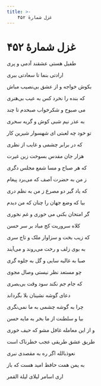 ```yaml
---
title: >-
    غزل شمارهٔ ۴۵۲
---
```

# غزل شمارهٔ ۴۵۲

<div class="b" id="bn1"><div class="m1"><p>طفیل هستی عشقند آدمی و پری</p></div>
<div class="m2"><p>ارادتی بنما تا سعادتی ببری</p></div></div>
<div class="b" id="bn2"><div class="m1"><p>بکوش خواجه و از عشق بی‌نصیب مباش</p></div>
<div class="m2"><p>که بنده را نخرد کس به عیب بی‌هنری</p></div></div>
<div class="b" id="bn3"><div class="m1"><p>می صبوح و شکرخواب صبحدم تا چند</p></div>
<div class="m2"><p>به عذر نیم شبی کوش و گریه سحری</p></div></div>
<div class="b" id="bn4"><div class="m1"><p>تو خود چه لعبتی ای شهسوار شیرین کار</p></div>
<div class="m2"><p>که در برابر چشمی و غایب از نظری</p></div></div>
<div class="b" id="bn5"><div class="m1"><p>هزار جان مقدس بسوخت زین غیرت</p></div>
<div class="m2"><p>که هر صباح و مسا شمع مجلس دگری</p></div></div>
<div class="b" id="bn6"><div class="m1"><p>ز من به حضرت آصف که می‌برد پیغام</p></div>
<div class="m2"><p>که یاد گیر دو مصرع ز من به نظم دری</p></div></div>
<div class="b" id="bn7"><div class="m1"><p>بیا که وضع جهان را چنان که من دیدم</p></div>
<div class="m2"><p>گر امتحان بکنی می خوری و غم نخوری</p></div></div>
<div class="b" id="bn8"><div class="m1"><p>کلاه سروریت کج مباد بر سر حسن</p></div>
<div class="m2"><p>که زیب بخت و سزاوار ملک و تاج سری</p></div></div>
<div class="b" id="bn9"><div class="m1"><p>به بوی زلف و رخت می‌روند و می‌آیند</p></div>
<div class="m2"><p>صبا به غالیه سایی و گل به جلوه گری</p></div></div>
<div class="b" id="bn10"><div class="m1"><p>چو مستعد نظر نیستی وصال مجوی</p></div>
<div class="m2"><p>که جام جم نکند سود وقت بی‌بصری</p></div></div>
<div class="b" id="bn11"><div class="m1"><p>دعای گوشه نشینان بلا بگرداند</p></div>
<div class="m2"><p>چرا به گوشه چشمی به ما نمی‌نگری</p></div></div>
<div class="b" id="bn12"><div class="m1"><p>بیا و سلطنت از ما بخر به مایه حسن</p></div>
<div class="m2"><p>و از این معامله غافل مشو که حیف خوری</p></div></div>
<div class="b" id="bn13"><div class="m1"><p>طریق عشق طریقی عجب خطرناک است</p></div>
<div class="m2"><p>نعوذبالله اگر ره به مقصدی نبری</p></div></div>
<div class="b" id="bn14"><div class="m1"><p>به یمن همت حافظ امید هست که باز</p></div>
<div class="m2"><p>اری اسامر لیلای لیلة القمر</p></div></div>
